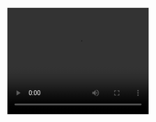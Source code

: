 <video src="https://dl2.hotshare.online/Moviesda.Mobi_-_Goli_Soda_Rising_Season_01__Epi_01_.mp4" width="320" height="240" controls></video>